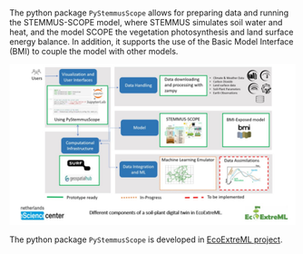 #

The python package `PyStemmusScope` allows for preparing data and running the
STEMMUS-SCOPE model, where STEMMUS simulates soil water and heat, and the model
SCOPE the vegetation photosynthesis and land surface energy balance. In
addition, it supports the use of the Basic Model Interface (BMI) to couple the
model with other models.

![Towards a digital twin of soil-plant system](ecoextreml_dt.png)

The python package `PyStemmusScope` is developed in [EcoExtreML
project](https://research-software-directory.org/projects/ecoextreml).
